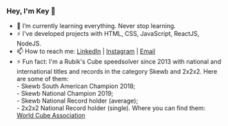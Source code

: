 ### Hey, I'm Key 👋


- 🌱  I’m currently learning everything. Never stop learning.
- ⚡ I've developed projects with HTML, CSS, JavaScript, ReactJS, NodeJS.
- 📫  How to reach me: <a href="https://www.linkedin.com/in/key-yu-wan">LinkedIn</a> | <a href="https://www.instagram.com/keyyuwan/">Instagram</a> | 
<a href="mailto:keyflcbyuwan@gmail.com">Email</a>
- ⚡ Fun fact: I'm a Rubik's Cube speedsolver since 2013 with national and international titles and records in the category Skewb and 2x2x2.
Here are some of them: <br> - Skewb South American Champion 2018; <br> - Skewb National Champion 2019; <br> - Skewb National Record holder (average);
<br> - 2x2x2 National Record holder (single). Where you can find them: <a href=https://www.worldcubeassociation.org/persons/2013WANK01>World Cube Association</a>
